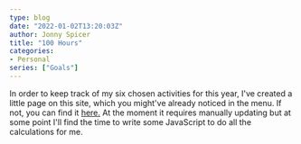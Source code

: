 ```yaml
---
type: blog
date: "2022-01-02T13:20:03Z"
author: Jonny Spicer
title: "100 Hours"
categories:
- Personal
series: ["Goals"]
---
```

In order to keep track of my six chosen activities for this year, I've created a little page on this site,
which you might've already noticed in the menu. If not, you can find it [here.](/100-hours) At the moment
it requires manually updating but at some point I'll find the time to write some JavaScript to do all the
calculations for me.
